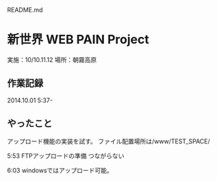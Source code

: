 README.md

# 新世界 WEB PAIN Project
実施：10/10.11.12
場所：朝霧高原

## 作業記録
2014.10.01 5:37-
## やったこと
アップロード機能の実装を試す。
ファイル配置場所は/www/TEST_SPACE/

5:53 FTPアップロードの準備
つながらない

6:03 windowsではアップロード可能。
